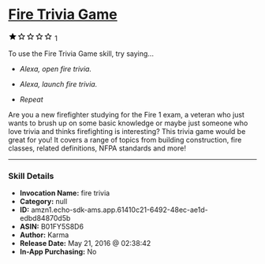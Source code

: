 # [Fire Trivia Game](http://alexa.amazon.com/#skills/amzn1.echo-sdk-ams.app.61410c21-6492-48ec-ae1d-edbd84870d5b)
![1 stars](../../images/ic_star_black_18dp_1x.png)![1 stars](../../images/ic_star_border_black_18dp_1x.png)![1 stars](../../images/ic_star_border_black_18dp_1x.png)![1 stars](../../images/ic_star_border_black_18dp_1x.png)![1 stars](../../images/ic_star_border_black_18dp_1x.png) 1

To use the Fire Trivia Game skill, try saying...

* *Alexa, open fire trivia.*

* *Alexa, launch fire trivia.*

* *Repeat*

Are you a new firefighter studying for the Fire 1 exam, a veteran who just wants to brush up on some basic knowledge or maybe just someone who love trivia and thinks firefighting is interesting? This trivia game would be great for you! It covers a range of topics from building construction, fire classes, related definitions, NFPA standards and more!

***

### Skill Details

* **Invocation Name:** fire trivia
* **Category:** null
* **ID:** amzn1.echo-sdk-ams.app.61410c21-6492-48ec-ae1d-edbd84870d5b
* **ASIN:** B01FY5S8D6
* **Author:** Karma
* **Release Date:** May 21, 2016 @ 02:38:42
* **In-App Purchasing:** No

